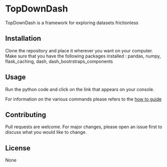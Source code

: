 # TopDownDash

TopDownDash is a framework for exploring datasets frictionless

## Installation

Clone the repository and place it wherever you want on your computer.
Make sure that you have the following packages installed : pandas, numpy, flask_caching, dash, dash_bootrstraps_components

## Usage

Run the python code and click on the link that appears on your console.

For information on the various commands please refers to the [how to guide](https://www.google.com)



## Contributing
Pull requests are welcome. For major changes, please open an issue first to discuss what you would like to change.


## License

None

